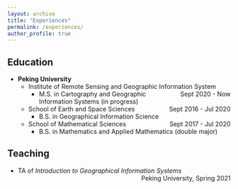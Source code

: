 ```yaml
---
layout: archive
title: "Experiences"
permalink: /experiences/
author_profile: true
---
```


## Education

* <b>Peking University</b>
    * Institute of Remote Sensing and Geographic Information System <span style="float:right;"> Sept 2020 - Now </span>
        * M.S. in Cartography and Geographic Information Systems (in progress)
    * School of Earth and Space Sciences <span style="float:right;"> Sept 2016 - Jul 2020 </span>
        * B.S. in Geographical Information Science
    * School of Mathematical Sciences <span style="float:right;"> Sept 2017 - Jul 2020 </span>
        * B.S. in Mathematics and Applied Mathematics (double major)

## Teaching

* TA of *Introduction to Geographical Information Systems*  <span style="float:right;">Peking University, Spring 2021</span>
